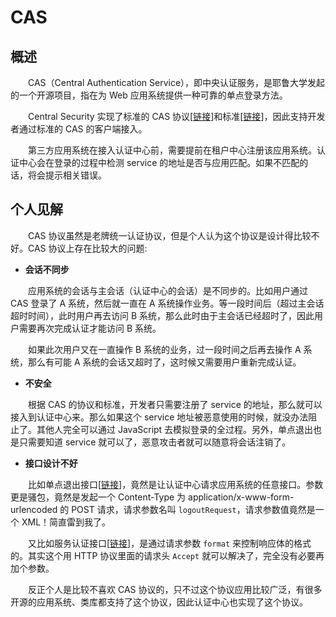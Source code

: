# CAS
## 概述
&emsp;&emsp;CAS（Central Authentication Service），即中央认证服务，是耶鲁大学发起的一个开源项目，指在为 Web 应用系统提供一种可靠的单点登录方法。

&emsp;&emsp;Central Security 实现了标准的 CAS 协议[[链接](https://apereo.github.io/cas/6.6.x/protocol/CAS-Protocol.html)]和标准[[链接](https://apereo.github.io/cas/6.6.x/protocol/CAS-Protocol-Specification.html)]，因此支持开发者通过标准的 CAS 的客户端接入。

&emsp;&emsp;第三方应用系统在接入认证中心前，需要提前在租户中心注册该应用系统。认证中心会在登录的过程中检测 service 的地址是否与应用匹配。如果不匹配的话，将会提示相关错误。

## 个人见解
&emsp;&emsp;CAS 协议虽然是老牌统一认证协议，但是个人认为这个协议是设计得比较不好。CAS 协议上存在比较大的问题:

- **会话不同步**

&emsp;&emsp;应用系统的会话与主会话（认证中心的会话）是不同步的。比如用户通过 CAS 登录了 A 系统，然后就一直在 A 系统操作业务。等一段时间后（超过主会话超时时间），此时用户再去访问 B 系统，那么此时由于主会话已经超时了，因此用户需要再次完成认证才能访问 B 系统。

&emsp;&emsp;如果此次用户又在一直操作 B 系统的业务，过一段时间之后再去操作 A 系统，那么有可能 A 系统的会话又超时了，这时候又需要用户重新完成认证。

- **不安全**

&emsp;&emsp;根据 CAS 的协议和标准，开发者只需要注册了 service 的地址，那么就可以接入到认证中心来。那么如果这个 service 地址被恶意使用的时候，就没办法阻止了。其他人完全可以通过 JavaScript 去模拟登录的全过程。另外，单点退出也是只需要知道 service 就可以了，恶意攻击者就可以随意将会话注销了。

- **接口设计不好**

&emsp;&emsp;比如单点退出接口[[链接](./logout)]，竟然是让认证中心请求应用系统的任意接口。参数更是骚包，竟然是发起一个 Content-Type 为 application/x-www-form-urlencoded 的 POST 请求，请求参数名叫 `logoutRequest`，请求参数值竟然是一个 XML！简直雷到我了。

&emsp;&emsp;又比如服务认证接口[[链接](./service-validate)]，是通过请求参数 `format` 来控制响应体的格式的。其实这个用 HTTP 协议里面的请求头 `Accept` 就可以解决了，完全没有必要再加个参数。

&emsp;&emsp;反正个人是比较不喜欢 CAS 协议的，只不过这个协议应用比较广泛，有很多开源的应用系统、类库都支持了这个协议，因此认证中心也实现了这个协议。